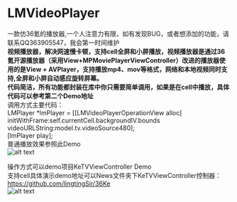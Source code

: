 # LMVideoPlayer
一款仿36氪的播放器,一个人注意力有限，如有发现BUG，或者想添加的功能，请联系QQ363905547，我会第一时间维护<br/>
<b>视频播放器，解决网速慢卡顿，支持cell全屏和小屏播放，视频播放器是通过36氪开源播放器（采用View+MPMoviePlayerViewController）改进的播放器使用的是View + AVPlayer，支持播放mp4、mov等格式，网络和本地视频同时支持,全屏和小屏自动感应旋转屏幕。<br/>
代码简洁，所有功能都封装在库中你只需要简单调用，如果是在cell中播放，具体代码可以参考第二个Demo地址</b> <br/> 调用方式主要代码：<br/>
LMPlayer *lmPlayer = [[LMVideoPlayerOperationView alloc] initWithFrame:self.currentCell.backgroundIV.bounds     <br/> videoURLString:model.tv.videoSource480]; <br/>
[lmPlayer play]; <br/>
普通播放效果参照此Demo <br/>
![alt text](https://github.com/lingtingSir/LMVideoPlayer/blob/master/Video2.gif)


操作方式可以demo项目KeTVViewController Demo  <br/>
支持cell具体演示demo地址可以News文件夹下KeTVViewController控制器：<a>https://github.com/lingtingSir/36Ke</a>  <br/>
![alt text](http://upload-images.jianshu.io/upload_images/1231308-8ab438b90472c63d.gif?imageMogr2/auto-orient/strip
)
